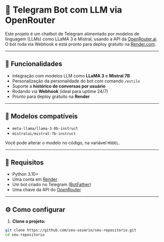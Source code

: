 # 🤖 Telegram Bot com LLM via OpenRouter

Este projeto é um chatbot de Telegram alimentado por modelos de linguagem (LLMs) como LLaMA 3 e Mistral, usando a API da [OpenRouter.ai](https://openrouter.ai). O bot roda via Webhook e está pronto para deploy gratuito na [Render.com](https://render.com).

---

## 🚀 Funcionalidades

- Integração com modelos LLM como **LLaMA 3** e **Mistral 7B**
- Personalização da personalidade do bot com comando `/estilo`
- Suporte a **histórico de conversas por usuário**
- Rodando via **Webhook** (ideal para uptime 24/7)
- Pronto para deploy gratuito na **Render**

---

## 🧠 Modelos compatíveis

- `meta-llama/llama-3-8b-instruct`
- `mistralai/mistral-7b-instruct`

Você pode alterar o modelo no código, na variável `MODEL`.

---

## 🧱 Requisitos

- Python 3.10+
- Uma conta em [Render](https://render.com)
- Um bot criado no Telegram ([BotFather](https://t.me/BotFather))
- Uma chave da API do [OpenRouter](https://openrouter.ai/)

---

## ⚙️ Como configurar

1. **Clone o projeto:**

```bash
git clone https://github.com/seu-usuario/seu-repositorio.git
cd seu-repositorio
